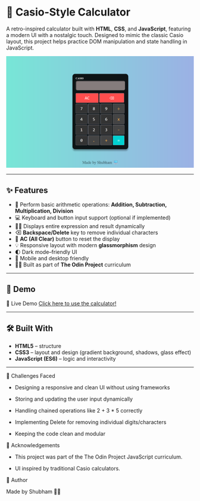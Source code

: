 # 🧮 Casio-Style Calculator

A retro-inspired calculator built with **HTML**, **CSS**, and **JavaScript**, featuring a modern UI with a nostalgic touch. Designed to mimic the classic Casio layout, this project helps practice DOM manipulation and state handling in JavaScript.

![Calculator Preview](https://github.com/Shubham277353/Odin-Calculator/blob/main/images/screeshot.png)

---

## ✨ Features

- 🔢 Perform basic arithmetic operations: **Addition, Subtraction, Multiplication, Division**
- 💻 Keyboard and button input support (optional if implemented)
- 👨‍💻 Displays entire expression and result dynamically
- ⌫ **Backspace/Delete** key to remove individual characters
- 🧼 **AC (All Clear)** button to reset the display
- 💡 Responsive layout with modern **glassmorphism** design
- 🌓 Dark mode–friendly UI
- 📱 Mobile and desktop friendly
- 👨‍🎓 Built as part of **The Odin Project** curriculum

---

## 🚀 Demo

🔗 Live Demo  [Click here to use the calculator!](https://odin-calculator-seven.vercel.app/)
  

---

## 🛠️ Built With

- **HTML5** – structure
- **CSS3** – layout and design (gradient background, shadows, glass effect)
- **JavaScript (ES6)** – logic and interactivity

---

🤯 Challenges Faced

   - Designing a responsive and clean UI without using frameworks

   - Storing and updating the user input dynamically

   - Handling chained operations like 2 + 3 * 5 correctly

   - Implementing Delete for removing individual digits/characters

   - Keeping the code clean and modular

🙌 Acknowledgements

  - This project was part of the The Odin Project JavaScript curriculum.

   - UI inspired by traditional Casio calculators.

🧠 Author

Made by Shubham 👨‍💻

